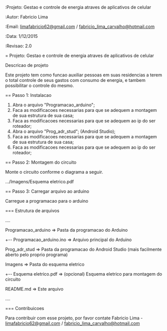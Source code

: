:Projeto: Gestao e controle de energia atraves de aplicativos de celular

:Autor: Fabricio Lima

:Email: limafabricio62@gmail.com / fabricio_lima_carvalho@hotmail.com

:Data: 1/12/2015

:Revisao: 2.0

= Projeto: Gestao e controle de energia atraves de aplicativos de celular

Descricao de projeto

Este projeto tem como funcao auxiliar pessoas em suas residencias a terem o total controle de seus gastos com consumo de energia,
e tambem possibilitar o controle do mesmo.

== Passo 1: Instalacao

1. Abra o arquivo "Programacao_arduino";
2. Faca as modificacoes necessarias para que se adequem a montagem de sua estrutura de sua casa;
3. Faca as modificacoes necessarias para que se adequem ao ip do ser roteador;
4. Abra o arquivo "Prog_adr_stud"; (Android Studio);
5. Faca as modificacoes necessarias para que se adequem a montagem de sua estrutura de sua casa;
6. Faca as modificacoes necessarias para que se adequem ao ip do ser roteador;

== Passo 2: Montagem do circuito

Monte o circuito conforme o diagrama a seguir.

.../Imagens/Esquema eletrico.pdf

== Passo 3: Carregar arquivo ao arduino

Carregue a programacao para o arduino

=== Estrutura de arquivos

....

 Programacao_arduino          => Pasta da programacao do Arduino
 
 +-- Programacao_arduino.ino  => Arquivo principal do Arduino
 
 Prog_adr_stud                => Pasta da programacao do Android Studio (mais facilmente aberto pelo proprio programa)
 
 Imagens                      => Pasta do esquema eletrico
 
 +-- Esquema eletrico.pdf     => (opcional) Esquema eletrico para montagem do circuito
 
 README.md                    => Este arquivo

....

=== Contribuicoes

Para contribuir com esse projeto, por favor contate Fabricio Lima - limafabricio62@gmail.com / fabricio_lima_carvalho@hotmail.com
